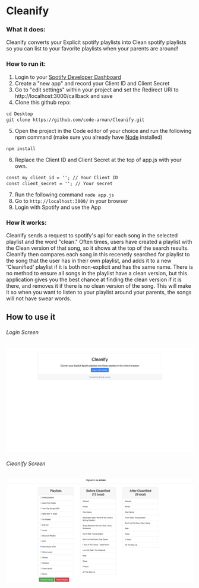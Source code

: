 # Cleanify

### What it does:

Cleanify converts your Explicit spotify playlists into Clean spotify playlists so you can list to your favorite playlists when your parents are around!

### How to run it:

1. Login to your [Spotify Developer Dashboard](https://developer.spotify.com/dashboard/applications)
2. Create a "new app" and record your Client ID and Client Secret
3. Go to "edit settings" within your project and set the Redirect URI to http://localhost:3000/callback and save
4. Clone this github repo:

```
cd Desktop
git clone https://github.com/code-arman/Cleanify.git

```

5. Open the project in the Code editor of your choice and run the following npm command (make sure you already have [Node](https://nodejs.org/en/download/) installed)

```
npm install
```

6. Replace the Client ID and Client Secret at the top of app.js with your own.

```
const my_client_id = ''; // Your Client ID
const client_secret = ''; // Your secret
```

7. Run the following command
   `node app.js`
8. Go to `http://localhost:3000/` in your browser
9. Login with Spotify and use the App

### How it works:

Cleanify sends a request to spotify's api for each song in the selected playlist and the word "clean." Often times, users have created a playlist with the Clean version of that song, so it shows at the top of the search results. Cleanify then compares each song in this recenetly searched for playlist to the song that the user has in their own playlist, and adds it to a new 'Cleanified' playlist if it is both non-explicit and has the same name. There is no method to ensure all songs in the playlist have a clean version, but this application gives you the best chance at finding the clean version if it is there, and removes it if there is no clean version of the song. This will make it so when you want to listen to your playlist around your parents, the songs will not have swear words.

## How to use it

<h6>Login Screen</h6>

![Login](/cleanify-login.png)

<h6>Cleanify Screen</h6>

![Home](/cleanify-home.png)

